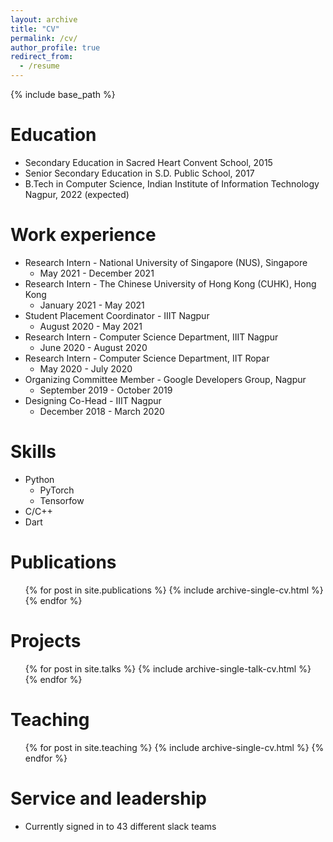 ```yaml
---
layout: archive
title: "CV"
permalink: /cv/
author_profile: true
redirect_from:
  - /resume
---
```


{% include base_path %}

Education
======
* Secondary Education in Sacred Heart Convent School, 2015
* Senior Secondary Education in S.D. Public School, 2017
* B.Tech in Computer Science, Indian Institute of Information Technology Nagpur, 2022 (expected)

Work experience
======
* Research Intern - National University of Singapore (NUS), Singapore
  * May 2021 - December 2021
* Research Intern - The Chinese University of Hong Kong (CUHK), Hong Kong
  * January 2021 - May 2021
* Student Placement Coordinator - IIIT Nagpur
  * August 2020 - May 2021
* Research Intern - Computer Science Department, IIIT Nagpur
  * June 2020 - August 2020
* Research Intern - Computer Science Department, IIT Ropar
  * May 2020 - July 2020
* Organizing Committee Member - Google Developers Group, Nagpur
  * September 2019 - October 2019
* Designing Co-Head - IIIT Nagpur
  * December 2018 - March 2020
  
Skills
======
* Python
  *  PyTorch
  *  Tensorfow
* C/C++
* Dart

Publications
======
  <ul>{% for post in site.publications %}
    {% include archive-single-cv.html %}
  {% endfor %}</ul>
  
Projects
======
  <ul>{% for post in site.talks %}
    {% include archive-single-talk-cv.html %}
  {% endfor %}</ul>
  
Teaching
======
  <ul>{% for post in site.teaching %}
    {% include archive-single-cv.html %}
  {% endfor %}</ul>
  
Service and leadership
======
* Currently signed in to 43 different slack teams
